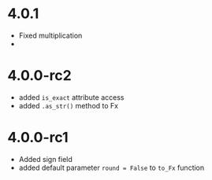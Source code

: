 # 4.0.1
- Fixed multiplication
- 

# 4.0.0-rc2
- added `is_exact` attribute access
- added `.as_str()` method to Fx

# 4.0.0-rc1

- Added sign field
- added default parameter `round = False` to `to_Fx` function